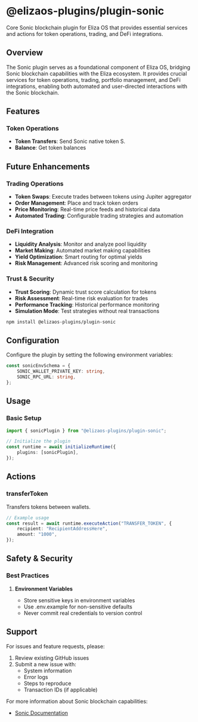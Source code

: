 # @elizaos-plugins/plugin-sonic

Core Sonic blockchain plugin for Eliza OS that provides essential services and actions for token operations, trading, and DeFi integrations.

## Overview

The Sonic plugin serves as a foundational component of Eliza OS, bridging Sonic blockchain capabilities with the Eliza ecosystem. It provides crucial services for token operations, trading, portfolio management, and DeFi integrations, enabling both automated and user-directed interactions with the Sonic blockchain.

## Features

### Token Operations

- **Token Transfers**: Send Sonic native token S.
- **Balance**: Get token balances


## Future Enhancements

### Trading Operations

- **Token Swaps**: Execute trades between tokens using Jupiter aggregator
- **Order Management**: Place and track token orders
- **Price Monitoring**: Real-time price feeds and historical data
- **Automated Trading**: Configurable trading strategies and automation

### DeFi Integration

- **Liquidity Analysis**: Monitor and analyze pool liquidity
- **Market Making**: Automated market making capabilities
- **Yield Optimization**: Smart routing for optimal yields
- **Risk Management**: Advanced risk scoring and monitoring

### Trust & Security

- **Trust Scoring**: Dynamic trust score calculation for tokens
- **Risk Assessment**: Real-time risk evaluation for trades
- **Performance Tracking**: Historical performance monitoring
- **Simulation Mode**: Test strategies without real transactions


```bash
npm install @elizaos-plugins/plugin-sonic
```

## Configuration

Configure the plugin by setting the following environment variables:

```typescript
const sonicEnvSchema = {
    SONIC_WALLET_PRIVATE_KEY: string,
    SONIC_RPC_URL: string,
};
```

## Usage

### Basic Setup

```typescript
import { sonicPlugin } from "@elizaos-plugins/plugin-sonic";

// Initialize the plugin
const runtime = await initializeRuntime({
    plugins: [sonicPlugin],
});
```

## Actions

### transferToken

Transfers tokens between wallets.

```typescript
// Example usage
const result = await runtime.executeAction("TRANSFER_TOKEN", {
    recipient: "RecipientAddressHere",
    amount: "1000",
});
```
## Safety & Security

### Best Practices

1. **Environment Variables**

    - Store sensitive keys in environment variables
    - Use .env.example for non-sensitive defaults
    - Never commit real credentials to version control

## Support

For issues and feature requests, please:

1. Review existing GitHub issues
2. Submit a new issue with:
    - System information
    - Error logs
    - Steps to reproduce
    - Transaction IDs (if applicable)

For more information about Sonic blockchain capabilities:

- [Sonic Documentation](https://docs.soniclabs.com/)

